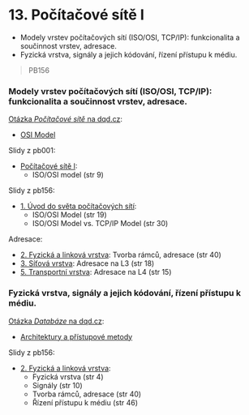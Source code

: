 # 13. Počítačové sítě I

* Modely vrstev počítačových sítí \(ISO/OSI, TCP/IP\): funkcionalita a součinnost vrstev, adresace.
* Fyzická vrstva, signály a jejich kódování, řízení přístupu k médiu.

> PB156

### Modely vrstev počítačových sítí \(ISO/OSI, TCP/IP\): funkcionalita a součinnost vrstev, adresace.

[Otázka _Počítačové sítě_ na dqd.cz](http://statnice.dqd.cz/home:prog:ap7):

* [OSI Model](http://statnice.dqd.cz/home:prog:ap7#osi_model)

Slidy z pb001:

* [Počítačové sítě I](https://is.muni.cz/el/1433/podzim2016/PB001/um/pb001_05.pdf):
  * ISO/OSI model \(str 9\)

Slidy z pb156:

* [1. Úvod do světa počítačových sítí](https://is.muni.cz/el/1433/jaro2017/PB156/um/lecture1.pdf):
  * ISO/OSI Model \(str 19\)
  * ISO/OSI Model vs. TCP/IP Model \(str 30\)

Adresace:

* [2. Fyzická a linková vrstva](https://is.muni.cz/el/1433/jaro2017/PB156/um/lecture2.pdf): Tvorba rámců, adresace \(str 40\)
* [3. Síťová vrstva](https://is.muni.cz/el/1433/jaro2017/PB156/um/lecture3.pdf): Adresace na L3 \(str 18\)
* [5. Transportní vrstva](https://is.muni.cz/el/1433/jaro2017/PB156/um/lecture5.pdf): Adresace na L4 \(str 15\)

### Fyzická vrstva, signály a jejich kódování, řízení přístupu k médiu.

[Otázka _Databáze_ na dqd.cz](http://statnice.dqd.cz/home:prog:ap7):

* [Architektury a přístupové metody](http://statnice.dqd.cz/home:prog:ap7#architektury_a_pristupove_metody)

Slidy z pb156:

* [2. Fyzická a linková vrstva](https://is.muni.cz/el/1433/jaro2017/PB156/um/lecture2.pdf):
  * Fyzická vrstva \(str 4\)
  * Signály \(str 10\)
  * Tvorba rámců, adresace \(str 40\)
  * Řízení přístupu k médiu \(str 46\)



